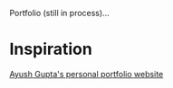 Portfolio (still in process)...

# Inspiration

[Ayush Gupta's personal portfolio website](https://ayushgupta.tech/)
